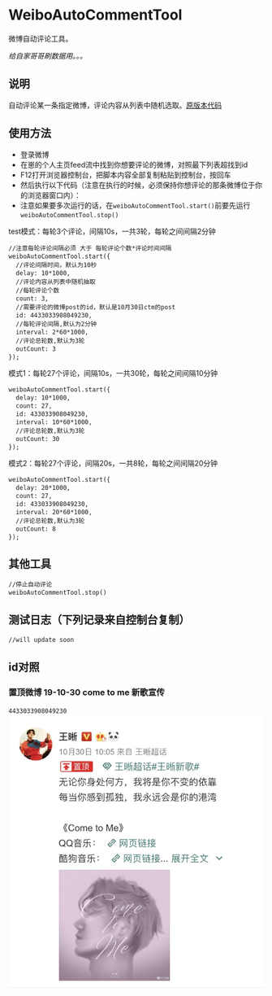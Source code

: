 # WeiboAutoCommentTool

微博自动评论工具。

*给自家哥哥刷数据用。。。*

## 说明
自动评论某一条指定微博，评论内容从列表中随机选取。[原版本代码](https://github.com/mrhuo/WeiboAutoCommentTool)

## 使用方法

* 登录微博
* 在崽的个人主页feed流中找到你想要评论的微博，对照最下列表超找到id
* F12打开浏览器控制台，把脚本内容全部复制粘贴到控制台，按回车
* 然后执行以下代码（注意在执行的时候，必须保持你想评论的那条微博位于你的浏览器窗口内）：
* 注意如果要多次运行的话，在`weiboAutoCommentTool.start()`前要先运行`weiboAutoCommentTool.stop()`

test模式：每轮3个评论，间隔10s，一共3轮，每轮之间间隔2分钟
```
//注意每轮评论间隔必须 大于 每轮评论个数*评论时间间隔
weiboAutoCommentTool.start({
  //评论间隔时间，默认为10秒
  delay: 10*1000,
  //评论内容从列表中随机抽取
  //每轮评论个数
  count: 3,
  //需要评论的微博post的id，默认是10月30日ctm的post
  id: 4433033908049230,
  //每轮评论间隔,默认为2分钟
  interval: 2*60*1000,
  //评论总轮数,默认为3轮
  outCount: 3
});
```

模式1：每轮27个评论，间隔10s，一共30轮，每轮之间间隔10分钟
```
weiboAutoCommentTool.start({
  delay: 10*1000,
  count: 27,
  id: 433033908049230,
  interval: 10*60*1000,
  //评论总轮数,默认为3轮
  outCount: 30
});
```

模式2：每轮27个评论，间隔20s，一共8轮，每轮之间间隔20分钟
```
weiboAutoCommentTool.start({
  delay: 20*1000,
  count: 27,
  id: 433033908049230,
  interval: 20*60*1000,
  //评论总轮数,默认为3轮
  outCount: 8
});
```

## 其他工具
```
//停止自动评论
weiboAutoCommentTool.stop()
```

## 测试日志（下列记录来自控制台复制）
```
//will update soon
```

## id对照

### 置顶微博 19-10-30 come to me 新歌宣传
`4433033908049230`
![](/PostScreenShot/191030.jpg)